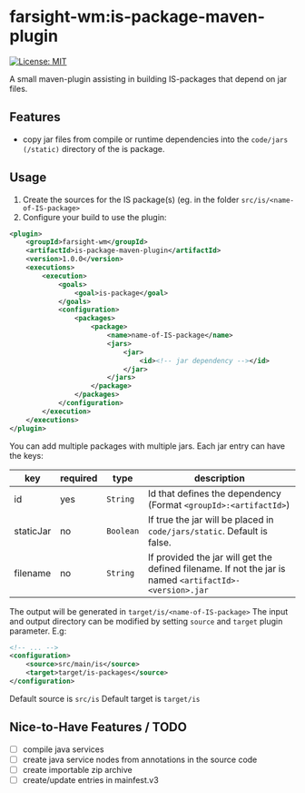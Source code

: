 # farsight-wm:is-package-maven-plugin
[![License: MIT](https://img.shields.io/badge/License-MIT-silver.svg)](https://opensource.org/licenses/MIT)

A small maven-plugin assisting in building IS-packages that depend on jar files.

## Features 
 - copy jar files from compile or runtime dependencies into the `code/jars (/static)` directory of the is package.
 
## Usage
 1. Create the sources for the IS package(s) (eg. in the folder `src/is/<name-of-IS-package>`
 1. Configure your build to use the plugin:

```xml
<plugin>
	<groupId>farsight-wm</groupId>
	<artifactId>is-package-maven-plugin</artifactId>
	<version>1.0.0</version>
	<executions>
		<execution>
			<goals>
				<goal>is-package</goal>
			</goals>
			<configuration>
				<packages>
					<package>
						<name>name-of-IS-package</name>
						<jars>
							<jar>
								<id><!-- jar dependency --></id>
							</jar>
						</jars>
					</package>
				</packages>
			</configuration>
		</execution>
	</executions>
</plugin>
```

You can add multiple packages with multiple jars. Each jar entry can have the keys:

| key       | required | type       | description           |
| --------- | -------- | ---------- | --------------------- |
| id        | yes      | `String`  | Id that defines the dependency (Format `<groupId>:<artifactId>`) |
| staticJar | no       | `Boolean` | If true the jar will be placed in `code/jars/static`. Default is false. |
| filename  | no       | `String`  | If provided the jar will get the defined filename. If not the jar is named `<artifactId>-<version>.jar` |

The output will be generated in `target/is/<name-of-IS-package>`
The input and output directory can be modified by setting `source` and `target` plugin parameter. E.g:
```xml
<!-- ... -->
<configuration>
	<source>src/main/is</source>
	<target>target/is-packages</source>
</configuration>
```
Default source is `src/is`
Default target is `target/is` 

## Nice-to-Have Features / TODO
 - [ ] compile java services
 - [ ] create java service nodes from annotations in the source code
 - [ ] create importable zip archive
 - [ ] create/update entries in mainfest.v3
